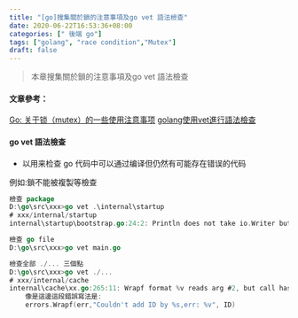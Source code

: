 ```yaml
---
title: "[go]搜集關於鎖的注意事項及go vet 語法檢查"
date: 2020-06-22T16:53:36+08:00
categories: [" 後端 go"]
tags: ["golang", "race condition","Mutex"]
draft: false
---
```



> 本章搜集關於鎖的注意事項及go vet 語法檢查

#### 文章參考：
[Go: 关于锁（mutex）的一些使用注意事项](https://mozillazg.com/2019/04/notes-about-go-lock-mutex.html "Go: 关于锁（mutex）的一些使用注意事项")
[golang使用vet進行語法檢查](https://www.itdaan.com/tw/40ee8fde353a "golang使用vet進行語法檢查")


#### go vet 語法檢查
- 以用来检查 go 代码中可以通过编译但仍然有可能存在错误的代码

例如:鎖不能被複製等檢查
```go
檢查 package
D:\go\src\xxx>go vet .\internal\startup
# xxx/internal/startup
internal\startup\bootstrap.go:24:2: Println does not take io.Writer but has first arg os.Stderr

檢查 go file
D:\go\src\xxx>go vet main.go

檢查全部 ./... 三個點
D:\go\src\xxx>go vet ./...
# xxx/internal/cache
internal\cache\xx.go:265:11: Wrapf format %v reads arg #2, but call has 1 arg
	像是這邊這段錯誤寫法是:
	errors.Wrapf(err,"Couldn't add ID by %s,err: %v", ID)

```